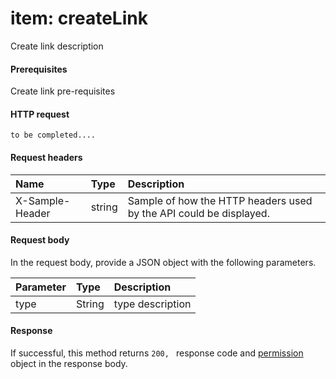 # item: createLink

Create link description
#### Prerequisites
Create link pre-requisites
#### HTTP request
```http
to be completed....
```
#### Request headers
| Name       | Type | Description|
|:---------------|:--------|:----------|
| X-Sample-Header  | string  | Sample of how the HTTP headers used by the API could be displayed.|

#### Request body
In the request body, provide a JSON object with the following parameters.

| Parameter	   | Type	|Description|
|:---------------|:--------|:----------|
|type|String|type description|

#### Response
If successful, this method returns `200, ` response code and [permission](../resources/permission.md) object in the response body.
